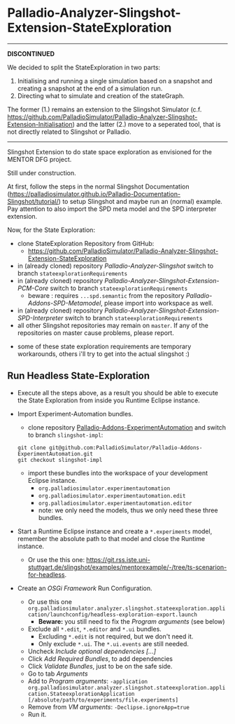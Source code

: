 # Palladio-Analyzer-Slingshot-Extension-StateExploration

________

**DISCONTINUED**

We decided to split the StateExploration in two parts:
1. Initialising and running a single simulation based on a snapshot and creating a snapshot at the end of a simulation run.
2. Directing what to simulate and creation of the stateGraph.  

The former (1.) remains an extension to the Slingshot Simulator (c.f. https://github.com/PalladioSimulator/Palladio-Analyzer-Slingshot-Extension-Initialisation) and the latter (2.) move to a seperated tool, that is not directly related to Slingshot or Palladio.

________

Slingshot Extension to do state space exploration as envisioned for the MENTOR DFG project.  

Still under construction. 

At first, follow the steps in the normal Slingshot Documentation (https://palladiosimulator.github.io/Palladio-Documentation-Slingshot/tutorial/) to setup Slingshot and maybe run an (normal) example. 
Pay attention to also import the SPD meta model and the SPD interpreter extension.

Now, for the State Exploration:
* clone StateExploration Repository from GitHub: 
  - https://github.com/PalladioSimulator/Palladio-Analyzer-Slingshot-Extension-StateExploration
* in (already cloned) repository *Palladio-Analyzer-Slingshot* switch to branch `stateexplorationRequirements`
* in (already cloned) repository *Palladio-Analyzer-Slingshot-Extension-PCM-Core* switch to branch `stateexplorationRequirements`
  - beware : requires `...spd.semantic` from the repository *Palladio-Addons-SPD-Metamodel*, please import into workspace as well.
* in (already cloned) repository *Palladio-Analyzer-Slingshot-Extension-SPD-Interpreter* switch to branch `stateexplorationRequirements`
* all other Slingshot repositories may remain on `master`. If any of the repositories on master cause problems, please report.    


- some of these state exploration requirements are temporary workarounds, others i'll try to get into the actual slingshot :)


## Run Headless State-Exploration
+ Execute all the steps above, as a result you should be able to execute the State Exploration from inside you Runtime Eclipse instance. 
+ Import Experiment-Automation bundles. 
  * clone repository [Palladio-Addons-ExperimentAutomation](https://github.com/PalladioSimulator/Palladio-Addons-ExperimentAutomation) and switch to branch `slingshot-impl`:
  ```
  git clone git@github.com:PalladioSimulator/Palladio-Addons-ExperimentAutomation.git
  git checkout slingshot-impl
  ```
  * import these bundles into the workspace of your development Eclipse instance.
    * `org.palladiosimulator.experimentautomation`
    * `org.palladiosimulator.experimentautomation.edit`
    * `org.palladiosimulator.experimentautomation.editor`
    + note: we only need the models, thus we only need these three bundles. 

+ Start a Runtime Eclipse instance and create a `*.experiments` model, remember the absolute path to that model and close the Runtime instance.
  * Or use the this one: https://git.rss.iste.uni-stuttgart.de/slingshot/examples/mentorexample/-/tree/ts-scenarion-for-headless.

+ Create an *OSGi Framework* Run Configuration.
  * Or use this one `org.palladiosimulator.analyzer.slingshot.stateexploration.application/launchconfig/headless-exploration-export.launch` 
    * **Beware:** you still need to fix the *Program arguments* (see below)
  * Exclude all `*.edit`, `*.editor` and `*.ui` bundles. 
    * Excluding `*.edit` is not required, but we don't need it.
    * Only exclude `*.ui`. The `*.ui.events` are still needed.   
  * Uncheck *Include optional dependencies [...]* 
  * Click *Add Required Bundles*, to add dependencies
  * Click *Validate Bundles*, just to be on the safe side.
  * Go to tab *Arguments*
  * Add to *Program arguments*: `-application org.palladiosimulator.analyzer.slingshot.stateexploration.application.StateexplorationApplication [/absolute/path/to/experiments/file.experiments]`
  * Remove from *VM arguments*: `-Declipse.ignoreApp=true`
  * Run it.


